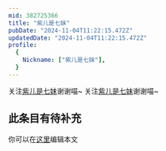 ```yaml
---
mid: 382725366
title: "紫儿是七妹"
pubDate: "2024-11-04T11:22:15.472Z"
updatedDate: "2024-11-04T11:22:15.472Z"
profile:
  {
    Nickname: ["紫儿是七妹"],
  }
---
```


关注[紫儿是七妹](https://space.bilibili.com/382725366)谢谢喵~ 关注[紫儿是七妹](https://space.bilibili.com/382725366)谢谢喵~

## 此条目有待补充
你可以在[这里](https://github.com/Yuhanawa/VTuber.ICU-Content/edit/master/v/紫儿是七妹/index.md)编辑本文
